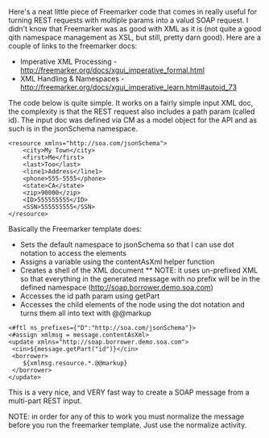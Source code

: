 Here's a neat little piece of Freemarker code that comes in really useful for turning REST requests with multiple params into a valud SOAP request.  I didn't know that Freemarker was as good with XML as it is (not quite a good qith namespace management as XSL, but still, pretty darn good).  Here are a couple of links to the freemarker docs:  

* Imperative XML Processing - http://freemarker.org/docs/xgui_imperative_formal.html
* XML Handling & Namespaces - http://freemarker.org/docs/xgui_imperative_learn.html#autoid_73

The code below is quite simple.  It works on a fairly simple input XML doc, the complexity is that the REST request also includes a path param (called id).  The input doc was defined via CM as a model object for the API and as such is in the jsonSchema namespace. 

```
<resource xmlns="http://soa.com/jsonSchema">
    <city>My Town</city>
    <first>Me</first>
    <last>Too</last>
    <line1>Address</line1>
    <phone>555-5555</phone>
    <state>CA</state>
    <zip>90000</zip>
    <ID>555555555</ID>
    <SSN>555555555</SSN>
</resource>
```

Basically the Freemarker template does:

* Sets the default namespace to jsonSchema so that I can use dot notation to access the elements
* Assigns a variable using the contentAsXml helper function
* Creates a shell of the XML document
** NOTE: it uses un-prefixed XML so that everything in the generated message with no prefix will be in the defined namespace (http://soap.borrower.demo.soa.com)
* Accesses the id path param using getPart
* Accesses the child elements of the <resource> node using the dot notation and turns them all into text with @@markup

```
<#ftl ns_prefixes={"D":"http://soa.com/jsonSchema"}>
<#assign xmlmsg = message.contentAsXml>
<update xmlns="http://soap.borrower.demo.soa.com">
 <cin>${message.getPart("id")}</cin>
 <borrower>
 	${xmlmsg.resource.*.@@markup}
 </borrower>
</update>
```

This is a very nice, and VERY fast way to create a SOAP message from a multi-part REST input.  

NOTE: in order for any of this to work you must normalize the message before you run the freemarker template.  Just use the normalize activity.
